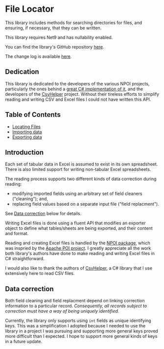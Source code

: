 # File Locator

This library includes methods for searching directories for files, and ensuring, if necessary, that they can be written.

This library requires Net9 and has nullability enabled.

You can find the library's GitHub repository [here]().

The change log is available [here](docs/changes.md).

## Dedication

This library is dedicated to the developers of the various NPOI projects, particularly the ones behind a [great C# implementation of it](https://github.com/nissl-lab/npoi), and the developers of the [CsvHelper](https://joshclose.github.io/CsvHelper) project. Without their tireless efforts to simplify reading and writing CSV and Excel files I could not have written this API.

## Table of Contents

- [Locating Files](docs/locating.md)
- [Importing data](docs/importing.md)
- [Exporting data](docs/exporting.md)

## Introduction

Each set of tabular data in Excel is assumed to exist in its own spreadsheet. There is also limited support for writing non-tabular Excel spreadsheets.

The reading process supports two different kinds of data correction during reading:

- modifying imported fields using an arbitrary set of field cleaners ("cleaning"); and,
- replacing field values based on a separate input file ("field replacment").

See [Data correction](#data-correction) below for details.

Writing Excel files is done using a fluent API that modifies an exporter object to define what tables/sheets are being exported, and their content and format.

Reading and creating Excel files is handled by the [NPOI package](https://github.com/nissl-lab/npoi), which was inspried by the [Apache POI project](https://poi.apache.org/). I greatly appreciate all the work both library's authors have done to make reading and writing Excel files in C# straightforward.

I would also like to thank the authors of [CsvHelper](https://joshclose.github.io/CsvHelper/), a C# library that I use extensively here to read CSV files.

## Data correction

Both field cleaning and field replacment depend on linking correction information to a particular record. *Consequently, all records subject to correction must have a way of being uniquely identified.*

Currently, the library only supports using `int` fields as unique identifying keys. This was a simplification I adopted because I needed to use the library in a project I was pursuing and supporting more general keys proved more difficult than I expected. I hope to support more general kinds of keys in a future update.
